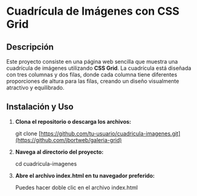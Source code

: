 # Cuadrícula de Imágenes con CSS Grid

## Descripción

Este proyecto consiste en una página web sencilla que muestra una cuadrícula de imágenes utilizando **CSS Grid**. La cuadrícula está diseñada con tres columnas y dos filas, donde cada columna tiene diferentes proporciones de altura para las filas, creando un diseño visualmente atractivo y equilibrado.

## Instalación y Uso

1. **Clona el repositorio o descarga los archivos:**

   git clone [https://github.com/tu-usuario/cuadricula-imagenes.git](https://github.com/jbortweb/galeria-grid)
   
2. **Navega al directorio del proyecto:**

   cd cuadricula-imagenes

3. **Abre el archivo index.html en tu navegador preferido:**

   Puedes hacer doble clic en el archivo index.html
